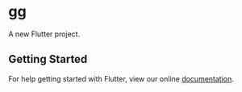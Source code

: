 # gg

A new Flutter project.

## Getting Started

For help getting started with Flutter, view our online
[documentation](https://flutter.io/).
